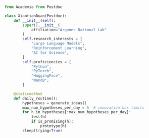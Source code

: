 ```python

from Academia from Postdoc

class XiaotianDuan(Postdoc):
    def __init__(self):
        super().__init__(
            affiliation="Argonne National Lab"
        )
        self.research_interests = [
            "Large Language Models",
            "Reinforcement Learning",
            "AI for Science",
        ]
        self.proficiencies = [
            "Python",
            "PyTorch",
            "HuggingFace",
            "WandB",
        ]

    @staticmethod
    def daily_routine():
        hypotheses = generate_ideas()
        max_num_hypotheses_per_day = 5  # innovation has limits
        for h in hypotheses[:max_num_hypotheses_per_day]:
            test(h)
            if is_promising(h):
                prototype(h)
        sleep(trying=True)

```
<!--
![Xiaotian Duan's GitHub stats](https://github-readme-stats.vercel.app/api?username=xduan7&show_icons=true&theme=gotham&hide=prs,issues,contribs&count_private=true)

[![Top Langs](https://github-readme-stats.vercel.app/api/top-langs/?username=xduan7&layout=compact&theme=gotham)](https://github.com/anuraghazra/github-readme-stats)
-->
